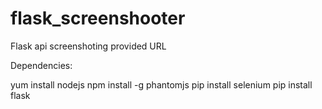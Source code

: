 # flask_screenshooter
Flask api screenshoting provided URL


Dependencies:

yum install nodejs
npm install -g phantomjs
pip install selenium
pip install flask

